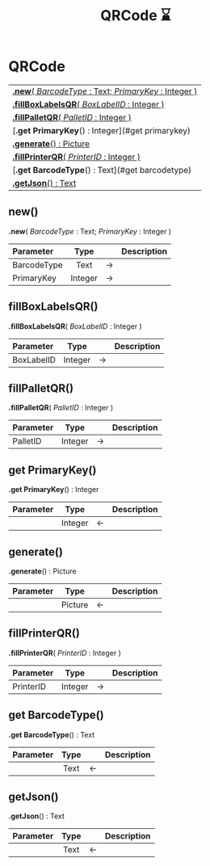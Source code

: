 ﻿---
layout: default
title: QRCode ⌛
parent: Classes
---

# QRCode

|   |
|:---|
|[**.new**( *BarcodeType* : Text; *PrimaryKey* : Integer )](#new)<br>|
|[**.fillBoxLabelsQR**( *BoxLabelID* : Integer )](#fillboxlabelsqr)<br>|
|[**.fillPalletQR**( *PalletID* : Integer )](#fillpalletqr)<br>|
|[**.get PrimaryKey**() : Integer](#get primarykey)<br>|
|[**.generate**() : Picture](#generate)<br>|
|[**.fillPrinterQR**( *PrinterID* : Integer )](#fillprinterqr)<br>|
|[**.get BarcodeType**() : Text](#get barcodetype)<br>|
|[**.getJson**() : Text](#getjson)<br>|


## new()
**.new**( *BarcodeType* : Text; *PrimaryKey* : Integer )

|Parameter|Type|   |Description|
|:---|:---:|:---:|:---:|
|BarcodeType|Text|->|<Description>|
|PrimaryKey|Integer|->|<Description>|

## fillBoxLabelsQR()
**.fillBoxLabelsQR**( *BoxLabelID* : Integer )

|Parameter|Type|   |Description|
|:---|:---:|:---:|:---:|
|BoxLabelID|Integer|->|<Description>|

## fillPalletQR()
**.fillPalletQR**( *PalletID* : Integer )

|Parameter|Type|   |Description|
|:---|:---:|:---:|:---:|
|PalletID|Integer|->|<Description>|

## get PrimaryKey()
**.get PrimaryKey**() : Integer

|Parameter|Type|   |Description|
|:---|:---:|:---:|:---:|
||Integer|<-|<Description>|

## generate()
**.generate**() : Picture

|Parameter|Type|   |Description|
|:---|:---:|:---:|:---:|
||Picture|<-|<Description>|

## fillPrinterQR()
**.fillPrinterQR**( *PrinterID* : Integer )

|Parameter|Type|   |Description|
|:---|:---:|:---:|:---:|
|PrinterID|Integer|->|<Description>|

## get BarcodeType()
**.get BarcodeType**() : Text

|Parameter|Type|   |Description|
|:---|:---:|:---:|:---:|
||Text|<-|<Description>|

## getJson()
**.getJson**() : Text

|Parameter|Type|   |Description|
|:---|:---:|:---:|:---:|
||Text|<-|<Description>|
